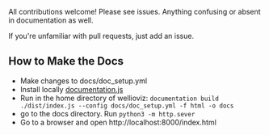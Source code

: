 All contributions welcome! Please see issues. Anything confusing or absent in documentation as well.

If you're unfamiliar with pull requests, just add an issue. 


## How to Make the Docs
- Make changes to docs/doc_setup.yml
- Install locally <a href="https://github.com/documentationjs/documentation#documentation">documentation.js</a>
- Run in the home directory of wellioviz: `documentation build ./dist/index.js --config docs/doc_setup.yml -f html -o docs`
- go to the docs directory. Run `python3 -m http.sever`
- Go to a browser and open http://localhost:8000/index.html